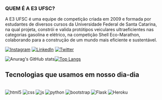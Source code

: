 ### QUEM É A E3 UFSC?
A E3 UFSC é uma equipe de competição criada em 2009 e formada por estudantes de diversos cursos da Universidade Federal de Santa Catarina, na qual projeta, constrói e valida protótipos veiculares ultraeficientes nas categorias gasolina e elétrico, na competição Shell Eco-Marathon, colaborando para a construção de um mundo mais eficiente e sustentável.

[![Instagram](https://img.shields.io/badge/Instagram-E4405F?style=for-the-badge&logo=instagram&logoColor=white)](https://www.instagram.com/e3ufsc/)
[![LinkedIn](https://img.shields.io/badge/LinkedIn-0077B5?style=for-the-badge&logo=linkedin&logoColor=white)](https://www.linkedin.com/in/e3-ufsc-162353243/)
[![Twitter](https://img.shields.io/badge/Twitter-1DA1F2?style=for-the-badge&logo=twitter&logoColor=white)](https://mobile.twitter.com/e3ufsc)


![Anurag's GitHub stats](https://github-readme-stats.vercel.app/api?username=e3ufsc&show_icons=true&theme=radical)[![Top Langs](https://github-readme-stats.vercel.app/api/top-langs/?username=e3ufsc&layout=compact)](https://github.com/anuraghazra/github-readme-stats)



## Tecnologias que usamos em nosso dia-dia


<div style="display: inline_block"><br/>
    <img align="center" alt="html5" src="https://img.shields.io/badge/HTML5-E34F26?style=for-the-badge&logo=html5&logoColor=white"/>
    <img align="center" alt="css" src="https://img.shields.io/badge/CSS3-1572B6?style=for-the-badge&logo=css3&logoColor=white"/>
    <img align="center" alt="js" src="https://img.shields.io/badge/JavaScript-F7DF1E?style=for-the-badge&logo=javascript&logoColor=black"/>
    <img align="center" alt="python" src="https://img.shields.io/badge/Python-14354C?style=for-the-badge&logo=python&logoColor=white"/>
    <img align="center" alt="bootstrap" src="https://img.shields.io/badge/Bootstrap-563D7C?style=for-the-badge&logo=bootstrap&logoColor=white"/>
    <img align="center" alt="Flask" src="https://img.shields.io/badge/Flask-000000?style=for-the-badge&logo=flask&logoColor=white"/>
    <img align="center" alt="Heroku" src="https://img.shields.io/badge/Heroku-430098?style=for-the-badge&logo=heroku&logoColor=white"/>   
</div><br/>
